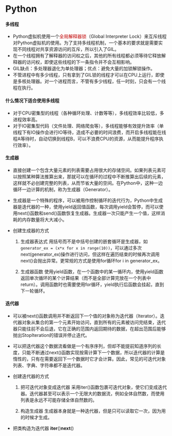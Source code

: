 # Python

<style>
    font {
        color: #C00000
    }
</style>


#### 多线程

- Python虚拟机使用一个<font>全局解释器锁</font>（Global Interpreter Lock）来互斥线程对Python虚拟机的使用。为了支持多线程机制，一个基本的要求就是需要实现不同线程对共享资源访问的互斥，所以引入了GIL。
- 在一个线程拥有了解释器的访问权之后，其他的所有线程都必须等待它释放解释器的访问权，即使这些线程的下一条指令并不会互相影响。
- GIL缺点：多处理器退化为单处理器；优点：避免大量的加锁解锁操作。
- 不管进程中有多少线程，只有拿到了GIL锁的线程才可以在CPU上运行，即使是多核处理器。对一个进程而言，不管有多少线程，任一时刻，只会有一个线程在执行。


#### 什么情况下适合使用多线程

- 对于CPU密集型的线程（各种循环处理、计数等等），多线程效率比较低，多进程效率高。
- 对于IO密集型代码（文件处理、网络爬虫等），多线程能够有效提升效率（单线程下有IO操作会进行IO等待，造成不必要的时间浪费，而开启多线程能在线程A等待时，自动切换到线程B，可以不浪费CPU的资源，从而能提升程序执行效率）。


#### 生成器

- 直接创建一个包含大量元素的列表需要占用很大的存储空间。如果列表元素可以按照某种算法推算出来，那就可以在循环的过程中不断推算出后续的元素，这样就不必创建完整的列表，从而节省大量的空间。在Python中，这种一边循环一边计算的机制，称为生成器（Generator）。

- 生成器是一个特殊的程序，可以被用作控制循环的迭代行为，Python中生成器是迭代器的一种，使用yield返回值函数，每次调用yield会暂停，而可以使用next()函数和send()函数恢复生成器。生成器一次只能产生一个值，这样消耗的内存数量将大大减小。

- 创建生成器的方式
  1) 生成器表达式
  用括号而不是中括号创建的嵌套循环是生成器，如```generator_ex = (x*x for x in range(10))```，可以通过多次next(generator_ex)操作进行访问，但这样在遍历结束的时候再次调用next()会抛出异常。更常规的方式是使用for循环for i in generator_ex。

  2) 生成器函数
  使用yield函数，在一个函数中的某一循环内，使用yield函数返回单次循环的某个计算结果（而不是全部计算完放在一个列表中return）。调用函数时也需要使用for循环，yield执行后函数会挂起，直到下一轮循环。


#### 迭代器

- 可以被next()函数调用并不断返回下一个值的对象称为迭代器（Iterator）。迭代器对象从集合的第一个元素开始访问，直到所有的元素被访问完结束，迭代器只能往前不会后退，它在正确的范围内返回期待的数据，在超出范围后能够抛出StopIteration的错误并停止迭代。

- 可以把迭代器这个数据流看做是一个有序序列，但却不能提前知道序列的长度，只能不断通过next()函数实现按需计算下一个数据，所以迭代器的计算是惰性的，只有在需要返回下一个数据时它才会计算。因此，常见的可迭代对象列表、字典、字符串都不是迭代器。

- 创建迭代器的方式

  1) 把可迭代对象变成迭代器
  采用iter()函数包裹可迭代对象，使它们变成迭代器。迭代器甚至可以表示一个无限大的数据流，例如全体自然数，而使用列表是永远不可能存储全体自然数的。

  2) 构造生成器
  生成器本身就是一种迭代器，但是只可以读取它一次，因为用的时候才生成。

- 把类构造为迭代器
  __iter__()__next__()